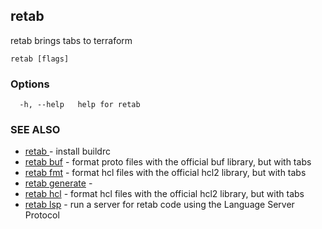 ## retab

retab brings tabs to terraform

```
retab [flags]
```

### Options

```
  -h, --help   help for retab
```

### SEE ALSO

* [retab ](retab_.md)	 - install buildrc
* [retab buf](retab_buf.md)	 - format proto files with the official buf library, but with tabs
* [retab fmt](retab_fmt.md)	 - format hcl files with the official hcl2 library, but with tabs
* [retab generate](retab_generate.md)	 - 
* [retab hcl](retab_hcl.md)	 - format hcl files with the official hcl2 library, but with tabs
* [retab lsp](retab_lsp.md)	 - run a server for retab code using the Language Server Protocol

